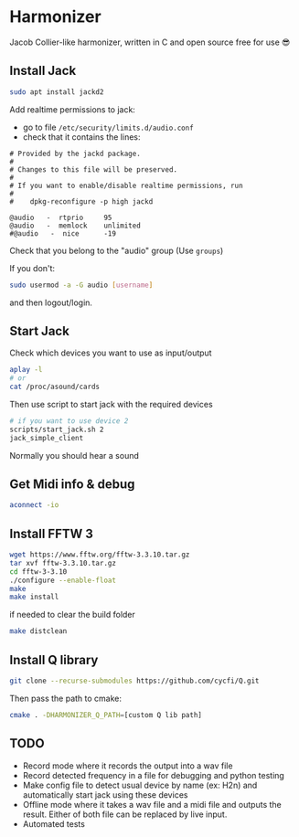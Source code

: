 # Harmonizer

Jacob Collier-like harmonizer, written in C and open source free for use :sunglasses:

## Install Jack

```bash
sudo apt install jackd2
```

Add realtime permissions to jack:
- go to file `/etc/security/limits.d/audio.conf`
- check that it contains the lines:
```
# Provided by the jackd package.
#
# Changes to this file will be preserved.
#
# If you want to enable/disable realtime permissions, run
#
#    dpkg-reconfigure -p high jackd

@audio   -  rtprio     95
@audio   -  memlock    unlimited
#@audio   -  nice      -19
```

Check that you belong to the "audio" group (Use `groups`)

If you don't:
```bash
sudo usermod -a -G audio [username]
```
and then logout/login.

## Start Jack

Check which devices you want to use as input/output
```bash
aplay -l
# or
cat /proc/asound/cards
```

Then use script to start jack with the required devices
```bash
# if you want to use device 2
scripts/start_jack.sh 2
jack_simple_client
```

Normally you should hear a sound

## Get Midi info & debug

```bash
aconnect -io
```

## Install FFTW 3

```bash
wget https://www.fftw.org/fftw-3.3.10.tar.gz
tar xvf fftw-3.3.10.tar.gz
cd fftw-3-3.10
./configure --enable-float
make
make install
```

if needed to clear the build folder

```bash
make distclean
```

## Install Q library

```bash
git clone --recurse-submodules https://github.com/cycfi/Q.git
```
Then pass the path to cmake:
```bash
cmake . -DHARMONIZER_Q_PATH=[custom Q lib path]
```

## TODO

- Record mode where it records the output into a wav file
- Record detected frequency in a file for debugging and python testing
- Make config file to detect usual device by name (ex: H2n) and automatically start jack using these devices
- Offline mode where it takes a wav file and a midi file and outputs the result. Either of both file can be replaced by live input.
- Automated tests
